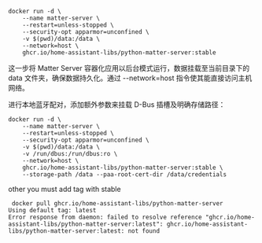 
~~~
docker run -d \
    --name matter-server \
    --restart=unless-stopped \
    --security-opt apparmor=unconfined \
    -v $(pwd)/data:/data \
    --network=host \
    ghcr.io/home-assistant-libs/python-matter-server:stable
~~~    

这一步将 Matter Server 容器化应用以后台模式运行，数据挂载至当前目录下的 data 文件夹，确保数据持久化。通过 --network=host 指令使其能直接访问主机网络。

进行本地蓝牙配对，添加额外参数来挂载 D-Bus 插槽及明确存储路径：
~~~
docker run -d \
    --name matter-server \
    --restart=unless-stopped \
    --security-opt apparmor=unconfined \
    -v $(pwd)/data:/data \
    -v /run/dbus:/run/dbus:ro \
    --network=host \
    ghcr.io/home-assistant-libs/python-matter-server:stable \
    --storage-path /data --paa-root-cert-dir /data/credentials

~~~



other
you must add tag with stable
~~~
 docker pull ghcr.io/home-assistant-libs/python-matter-server
Using default tag: latest
Error response from daemon: failed to resolve reference "ghcr.io/home-assistant-libs/python-matter-server:latest": ghcr.io/home-assistant-libs/python-matter-server:latest: not found
~~~